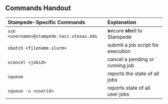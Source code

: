 ## Commands Handout

Stampede-Specific Commands | Explanation
:---|:---
`ssh <username>@stampede.tacc.utexas.edu` | **s**ecure **sh**ell to Stampede
`sbatch <filename.slurm>` | submit a job script for execution
`scancel <jobid>` | cancel a pending or running job
`squeue` | reports the state of all jobs
`squeue -u <userid>` | reports state of all user jobs